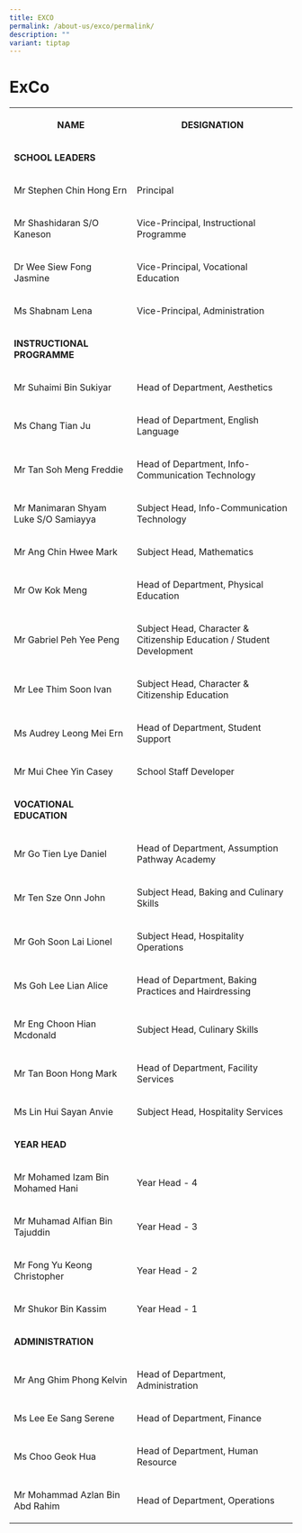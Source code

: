 ```yaml
---
title: EXCO
permalink: /about-us/exco/permalink/
description: ""
variant: tiptap
---
```

<h1>ExCo</h1><table><tbody><tr><th rowspan="1" colspan="1"><p>NAME</p></th><th rowspan="1" colspan="1"><p>DESIGNATION</p></th></tr><tr><td rowspan="1" colspan="1"><p><strong>SCHOOL LEADERS</strong></p></td><td rowspan="1" colspan="1"><p></p></td></tr><tr><td rowspan="1" colspan="1"><p>Mr Stephen Chin Hong Ern</p></td><td rowspan="1" colspan="1"><p>Principal</p></td></tr><tr><td rowspan="1" colspan="1"><p>Mr Shashidaran S/O Kaneson</p></td><td rowspan="1" colspan="1"><p>Vice-Principal, Instructional Programme</p></td></tr><tr><td rowspan="1" colspan="1"><p>Dr Wee Siew Fong Jasmine</p></td><td rowspan="1" colspan="1"><p>Vice-Principal, Vocational Education</p></td></tr><tr><td rowspan="1" colspan="1"><p>Ms Shabnam Lena</p></td><td rowspan="1" colspan="1"><p>Vice-Principal, Administration</p></td></tr><tr><td rowspan="1" colspan="1"><p><strong>INSTRUCTIONAL PROGRAMME</strong></p></td><td rowspan="1" colspan="1"><p></p></td></tr><tr><td rowspan="1" colspan="1"><p>Mr Suhaimi Bin Sukiyar</p></td><td rowspan="1" colspan="1"><p>Head of Department, Aesthetics</p></td></tr><tr><td rowspan="1" colspan="1"><p>Ms Chang Tian Ju</p></td><td rowspan="1" colspan="1"><p>Head of Department, English Language</p></td></tr><tr><td rowspan="1" colspan="1"><p>Mr Tan Soh Meng Freddie</p></td><td rowspan="1" colspan="1"><p>Head of Department, Info-Communication Technology</p></td></tr><tr><td rowspan="1" colspan="1"><p>Mr Manimaran Shyam Luke S/O Samiayya</p></td><td rowspan="1" colspan="1"><p>Subject Head, Info-Communication Technology</p></td></tr><tr><td rowspan="1" colspan="1"><p>Mr Ang Chin Hwee Mark</p></td><td rowspan="1" colspan="1"><p>Subject Head, Mathematics</p></td></tr><tr><td rowspan="1" colspan="1"><p>Mr Ow Kok Meng</p></td><td rowspan="1" colspan="1"><p>Head of Department, Physical Education</p></td></tr><tr><td rowspan="1" colspan="1"><p>Mr Gabriel Peh Yee Peng</p></td><td rowspan="1" colspan="1"><p>Subject Head, Character &amp; Citizenship Education / Student Development</p></td></tr><tr><td rowspan="1" colspan="1"><p>Mr Lee Thim Soon Ivan</p></td><td rowspan="1" colspan="1"><p>Subject Head, Character &amp; Citizenship Education</p></td></tr><tr><td rowspan="1" colspan="1"><p>Ms Audrey Leong Mei Ern </p></td><td rowspan="1" colspan="1"><p>Head of Department, Student Support</p></td></tr><tr><td rowspan="1" colspan="1"><p>Mr Mui Chee Yin Casey</p></td><td rowspan="1" colspan="1"><p>School Staff Developer</p></td></tr><tr><td rowspan="1" colspan="1"><p><strong>VOCATIONAL EDUCATION</strong></p></td><td rowspan="1" colspan="1"><p></p></td></tr><tr><td rowspan="1" colspan="1"><p>Mr Go Tien Lye Daniel</p></td><td rowspan="1" colspan="1"><p>Head of Department, Assumption Pathway Academy</p></td></tr><tr><td rowspan="1" colspan="1"><p>Mr Ten Sze Onn John</p></td><td rowspan="1" colspan="1"><p>Subject Head, Baking and Culinary Skills</p></td></tr><tr><td rowspan="1" colspan="1"><p>Mr Goh Soon Lai Lionel</p></td><td rowspan="1" colspan="1"><p>Subject Head, Hospitality Operations</p></td></tr><tr><td rowspan="1" colspan="1"><p>Ms Goh Lee Lian Alice</p></td><td rowspan="1" colspan="1"><p>Head of Department, Baking Practices and Hairdressing</p></td></tr><tr><td rowspan="1" colspan="1"><p>Mr Eng Choon Hian Mcdonald</p></td><td rowspan="1" colspan="1"><p>Subject Head, Culinary Skills</p></td></tr><tr><td rowspan="1" colspan="1"><p>Mr Tan Boon Hong Mark</p></td><td rowspan="1" colspan="1"><p>Head of Department, Facility Services</p></td></tr><tr><td rowspan="1" colspan="1"><p>Ms Lin Hui Sayan Anvie</p></td><td rowspan="1" colspan="1"><p>Subject Head, Hospitality Services</p></td></tr><tr><td rowspan="1" colspan="1"><p><strong>YEAR HEAD</strong></p></td><td rowspan="1" colspan="1"><p></p></td></tr><tr><td rowspan="1" colspan="1"><p>Mr Mohamed Izam Bin Mohamed Hani</p></td><td rowspan="1" colspan="1"><p>Year Head - 4</p></td></tr><tr><td rowspan="1" colspan="1"><p>Mr Muhamad Alfian Bin Tajuddin</p></td><td rowspan="1" colspan="1"><p>Year Head - 3</p></td></tr><tr><td rowspan="1" colspan="1"><p>Mr Fong Yu Keong Christopher</p></td><td rowspan="1" colspan="1"><p>Year Head - 2</p></td></tr><tr><td rowspan="1" colspan="1"><p>Mr Shukor Bin Kassim</p></td><td rowspan="1" colspan="1"><p>Year Head - 1</p></td></tr><tr><td rowspan="1" colspan="1"><p><strong>ADMINISTRATION</strong></p></td><td rowspan="1" colspan="1"><p></p></td></tr><tr><td rowspan="1" colspan="1"><p>Mr Ang Ghim Phong Kelvin</p></td><td rowspan="1" colspan="1"><p>Head of Department, Administration</p></td></tr><tr><td rowspan="1" colspan="1"><p>Ms Lee Ee Sang Serene</p></td><td rowspan="1" colspan="1"><p>Head of Department, Finance</p></td></tr><tr><td rowspan="1" colspan="1"><p>Ms Choo Geok Hua</p></td><td rowspan="1" colspan="1"><p>Head of Department, Human Resource</p></td></tr><tr><td rowspan="1" colspan="1"><p>Mr Mohammad Azlan Bin Abd Rahim</p></td><td rowspan="1" colspan="1"><p>Head of Department, Operations</p></td></tr></tbody></table><p></p>